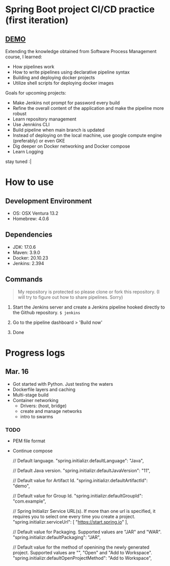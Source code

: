 # Spring Boot project CI/CD practice (first iteration)

## [DEMO](https://youtu.be/K9qiKCWMfcI)

Extending the knowledge obtained from Software Process Management course, I learned:
- How pipelines work
- How to write pipelines using declarative pipeline syntax
- Building and deploying docker projects
- Utilize shell scripts for deploying docker images 

Goals for upcoming projects:
- Make Jenkins not prompt for password every build
- Refine the overall content of the application and make the pipeline more robust
- Learn repository management
- Use Jennkins CLI
- Build pipeline when main branch is updated
- Instead of deploying on the local machine, use google compute engine (preferably) or even GKE
- Dig deeper on Docker networking and Docker compose
- Learn Logging 

stay tuned :|

# How to use
## Development Environment
- OS: OSX Ventura 13.2
- Homebrew: 4.0.6

## Dependencies
- JDK: 17.0.6
- Maven: 3.9.0
- Docker: 20.10.23
- Jenkins: 2.394

## Commands
> My repository is protected so please clone or fork this repository. (I will try to figure out how to share pipelines. Sorry)
1. Start the Jenkins server and create a Jenkins pipeline hooked directly to the Github repository.
`$ jenkins`

2. Go to the pipeline dashboard > 'Build now'
3. Done

# Progress logs
## Mar. 16
- Got started with Python. Just testing the waters
- Dockerfile layers and caching
- Multi-stage build
- Container networking 
    - Drivers: (host, bridge)
    - create and manage networks
    - intro to swarms
### TODO
- PEM file format
- Continue compose


  // Default language.
  "spring.initializr.defaultLanguage": "Java",

  // Default Java version.
  "spring.initializr.defaultJavaVersion": "11",

  // Default value for Artifact Id.
  "spring.initializr.defaultArtifactId": "demo",

  // Default value for Group Id.
  "spring.initializr.defaultGroupId": "com.example",

  // Spring Initializr Service URL(s). If more than one url is specified, it requires you to select one every time you create a project.
  "spring.initializr.serviceUrl": [ "https://start.spring.io" ],

  // Default value for Packaging. Supported values are "JAR" and "WAR".
  "spring.initializr.defaultPackaging": "JAR",

  // Default value for the method of openining the newly generated project. Supported values are "", "Open" and "Add to Workspace".
  "spring.initializr.defaultOpenProjectMethod": "Add to Workspace",



